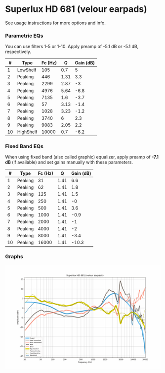 # Superlux HD 681 (velour earpads)
See [usage instructions](https://github.com/jaakkopasanen/AutoEq#usage) for more options and info.

### Parametric EQs
You can use filters 1-5 or 1-10. Apply preamp of -5.1 dB or -5.1 dB, respectively.

|   # | Type      |   Fc (Hz) |    Q |   Gain (dB) |
|-----|-----------|-----------|------|-------------|
|   1 | LowShelf  |       105 | 0.7  |         5   |
|   2 | Peaking   |       446 | 1.31 |         3.3 |
|   3 | Peaking   |      2299 | 2.87 |        -3   |
|   4 | Peaking   |      4976 | 5.64 |        -6.8 |
|   5 | Peaking   |      7135 | 1.6  |        -3.7 |
|   6 | Peaking   |        57 | 3.13 |        -1.4 |
|   7 | Peaking   |      1028 | 3.23 |        -1.2 |
|   8 | Peaking   |      3740 | 6    |         2.3 |
|   9 | Peaking   |      9083 | 2.05 |         2.2 |
|  10 | HighShelf |     10000 | 0.7  |        -6.2 |

### Fixed Band EQs
When using fixed band (also called graphic) equalizer, apply preamp of **-7.1 dB** (if available) and set gains manually with these parameters.

|   # | Type    |   Fc (Hz) |    Q |   Gain (dB) |
|-----|---------|-----------|------|-------------|
|   1 | Peaking |        31 | 1.41 |         6.6 |
|   2 | Peaking |        62 | 1.41 |         1.8 |
|   3 | Peaking |       125 | 1.41 |         1.5 |
|   4 | Peaking |       250 | 1.41 |        -0   |
|   5 | Peaking |       500 | 1.41 |         3.6 |
|   6 | Peaking |      1000 | 1.41 |        -0.9 |
|   7 | Peaking |      2000 | 1.41 |        -1   |
|   8 | Peaking |      4000 | 1.41 |        -2   |
|   9 | Peaking |      8000 | 1.41 |        -3.4 |
|  10 | Peaking |     16000 | 1.41 |       -10.3 |

### Graphs
![](./Superlux%20HD%20681%20(velour%20earpads).png)
